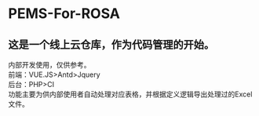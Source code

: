 # PEMS-For-ROSA
## 这是一个线上云仓库，作为代码管理的开始。  
内部开发使用，仅供参考。  
前端：VUE.JS>Antd>Jquery  
后台：PHP>CI  
功能主要为供内部使用者自动处理对应表格，并根据定义逻辑导出处理过的Excel文件。  
